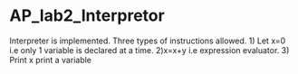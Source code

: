 # AP_lab2_Interpretor
Interpreter is implemented. Three types of instructions allowed. 1) Let x=0 i.e only 1 variable is declared at a time. 2)x=x+y i.e expression evaluator. 3) Print x print a variable
